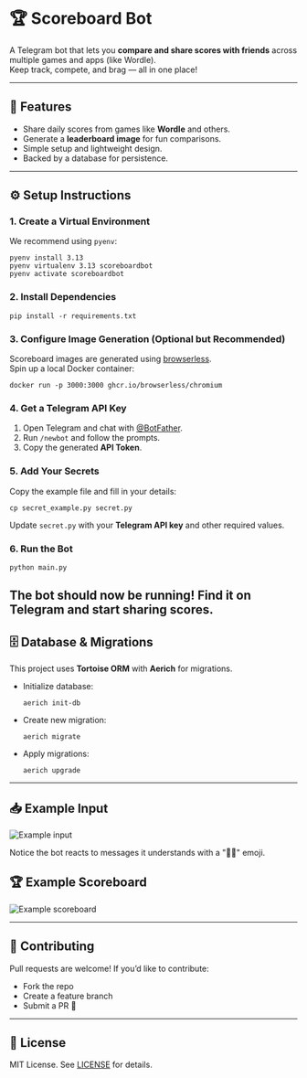 # 🏆 Scoreboard Bot

A Telegram bot that lets you **compare and share scores with friends** across multiple games and apps (like Wordle).  
Keep track, compete, and brag — all in one place!

---

## 🚀 Features
- Share daily scores from games like **Wordle** and others.
- Generate a **leaderboard image** for fun comparisons.
- Simple setup and lightweight design.
- Backed by a database for persistence.

---

## ⚙️ Setup Instructions

### 1. Create a Virtual Environment
We recommend using `pyenv`:

    pyenv install 3.13
    pyenv virtualenv 3.13 scoreboardbot
    pyenv activate scoreboardbot

### 2. Install Dependencies

    pip install -r requirements.txt

### 3. Configure Image Generation (Optional but Recommended)
Scoreboard images are generated using [browserless](https://www.browserless.io/).  
Spin up a local Docker container:

    docker run -p 3000:3000 ghcr.io/browserless/chromium

### 4. Get a Telegram API Key
1. Open Telegram and chat with [@BotFather](https://t.me/BotFather).
2. Run `/newbot` and follow the prompts.
3. Copy the generated **API Token**.

### 5. Add Your Secrets
Copy the example file and fill in your details:

    cp secret_example.py secret.py

Update `secret.py` with your **Telegram API key** and other required values.

### 6. Run the Bot

    python main.py
The bot should now be running! Find it on Telegram and start sharing scores.
---

## 🗄 Database & Migrations
This project uses **Tortoise ORM** with **Aerich** for migrations.

- Initialize database:

      aerich init-db

- Create new migration:

      aerich migrate

- Apply migrations:

      aerich upgrade

---

## 📥 Example Input
![Example input](static_files/input_example.jpg)

Notice the bot reacts to messages it understands with a "👨‍💻" emoji.

## 🏆 Example Scoreboard
![Example scoreboard](static_files/scoreboard_example.jpg)

---

## 🤝 Contributing
Pull requests are welcome! If you’d like to contribute:
- Fork the repo
- Create a feature branch
- Submit a PR 🚀

---

## 📜 License
MIT License. See [LICENSE](LICENSE) for details.
